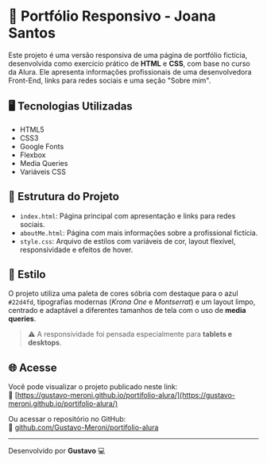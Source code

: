 # 💼 Portfólio Responsivo - Joana Santos

Este projeto é uma versão responsiva de uma página de portfólio fictícia, desenvolvida como exercício prático de **HTML** e **CSS**, com base no curso da Alura. Ele apresenta informações profissionais de uma desenvolvedora Front-End, links para redes sociais e uma seção "Sobre mim".

## 🖥️ Tecnologias Utilizadas

- HTML5  
- CSS3  
- Google Fonts  
- Flexbox  
- Media Queries  
- Variáveis CSS  

## 📄 Estrutura do Projeto

- `index.html`: Página principal com apresentação e links para redes sociais.  
- `aboutMe.html`: Página com mais informações sobre a profissional fictícia.  
- `style.css`: Arquivo de estilos com variáveis de cor, layout flexível, responsividade e efeitos de hover.  

## 🎨 Estilo

O projeto utiliza uma paleta de cores sóbria com destaque para o azul `#22d4fd`, tipografias modernas (_Krona One_ e _Montserrat_) e um layout limpo, centrado e adaptável a diferentes tamanhos de tela com o uso de **media queries**.

> ⚠️ A responsividade foi pensada especialmente para **tablets e desktops**.

## 🌐 Acesse

Você pode visualizar o projeto publicado neste link:  
🔗 [https://gustavo-meroni.github.io/portifolio-alura/](https://gustavo-meroni.github.io/portifolio-alura/)

Ou acessar o repositório no GitHub:  
📁 [github.com/Gustavo-Meroni/portifolio-alura](https://github.com/Gustavo-Meroni/portifolio-alura)

---

Desenvolvido por **Gustavo** 💻
